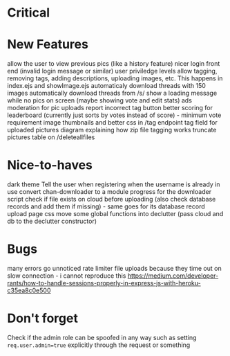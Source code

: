 # Critical

# New Features
allow the user to view previous pics (like a history feature)
nicer login front end (invalid login message or similar)
user priviledge levels allow tagging, removing tags, adding descriptions, uploading images, etc. This happens in index.ejs and showImage.ejs
automaticaly download threads with 150 images
automatically download threads from /s/
show a loading message while no pics on screen (maybe showing vote and edit stats)
ads
moderation for pic uploads
report incorrect tag button
better scoring for leaderboard (currently just sorts by votes instead of score) - minimum vote requirement
image thumbnails and better css in /tag endpoint
tag field for uploaded pictures
diagram explaining how zip file tagging works
truncate pictures table on /deleteallfiles

# Nice-to-haves
dark theme
Tell the user when registering when the username is already in use
convert chan-downloader to a module
progress for the downloader script
check if file exists on cloud before uploading (also check database records and add them if missing) - same goes for its database record
upload page css
move some global functions into declutter (pass cloud and db to the declutter constructor)

# Bugs
many errors go unnoticed
rate limiter file uploads because they time out on slow connection - i cannot reproduce this
https://medium.com/developer-rants/how-to-handle-sessions-properly-in-express-js-with-heroku-c35ea8c0e500

# Don't forget
Check if the admin role can be spoofed in any way such as setting `req.user.admin=true` explicitly through the request or something
